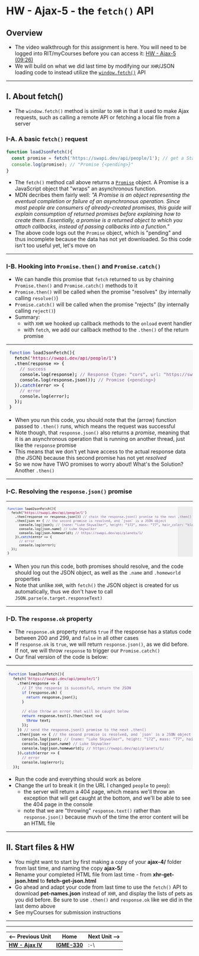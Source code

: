 # HW - Ajax-5 - the `fetch()` API

## Overview

- The video walkthrough for this assignment is here. You will need to be logged into RIT/myCourses before you can access it: [HW - Ajax-5 (09:26)](https://rit.hosted.panopto.com/Panopto/Pages/Viewer.aspx?id=4c4ef9bb-e61f-4a82-8c39-ad9900d87348&start=0)
- We will build on what we did last time by modifying our `XHR`/JSON loading code to instead utilize the [`window.fetch()`](https://developer.mozilla.org/en-US/docs/Web/API/Fetch_API/Using_Fetch) API


<hr>

## I. About fetch()
- The `window.fetch()` method is similar to `XHR` in that it used to make Ajax requests, such as calling a remote API or fetching a local file from a server

### I-A. A basic `fetch()` request

```js
function loadJsonFetch(){
  const promise = fetch('https://swapi.dev/api/people/1'); // get a Star Wars character
  console.log(promise); // "Promise {<pending>}"
}
```

- The `fetch()` method call above returns a [`Promise`](https://developer.mozilla.org/en-US/docs/Web/JavaScript/Guide/Using_promises) object. A Promise is a JavaScript object that "wraps" an asynchronous function.
- MDN decribes them fairly well: *"A Promise is an object representing the eventual completion or failure of an asynchronous operation. Since most people are consumers of already-created promises, this guide will explain consumption of returned promises before explaining how to create them. Essentially, a promise is a returned object to which you attach callbacks, instead of passing callbacks into a function."*
- The above code logs out the `Promise` object, which is "pending" and thus incomplete because the data has not yet downloaded. So this code isn't too useful yet, let's move on

<hr>

### I-B. Hooking into `Promise.then()` and `Promise.catch()`

- We can handle this promise that `fetch` returned to us by chaining `Promise.then()` and `Promise.catch()` methods to it
- `Promise.then()` will be called when the promise "resolves" (by internally calling `resolve()`)
- `Promise.catch()` will be called when the promise "rejects" (by internally calling `reject()`)
- Summary:
  - with `XHR` we hooked up callback methods to the `onload` event handler
  - with `fetch`, we add our callback method to the `.then()` of the return promise

<hr>

![screenshot](_images/_ajax-images/HW-ajax-4.png)

</hr>

- When you run this code, you should note that the (arrow) function passed to `.then()` runs, which means the request was successful 
- Note though, that `response.json()` also returns a *promise*, meaning that it is an asynchronous operation that is running on another thread, just like the `response` promise
- This means that we don't yet have access to the actual response data (the JSON) because this second promise has not yet *resolved* 
- So we now have TWO promises to worry about! What's the Solution? Another `.then()`

<hr>

### I-C. Resolving the `response.json()` promise

<hr>

![screenshot](_images/_ajax-images/HW-ajax-5.png)

</hr>

- When you run this code, both promises should resolve, and the code should log out the JSON object, as well as the `.name` and `.homeworld` properties
- Note that unlike `XHR`, with `fetch()` the JSON object is created for us automatically, thus we don't have to call `JSON.parse(e.target.responseText)`

<hr>

### I-D. The `response.ok` property

- The `response.ok` property returns `true` if the response has a status code between 200 and 299, and `false` in all other cases
- If `response.ok` is `true`, we will return `response.json()`, as we did before. If not, we will throw `response` to trigger our `Promise.catch()`
- Our final version of the code is below:

<hr>

![screenshot](_images/_ajax-images/HW-ajax-6.png)

</hr>

- Run the code and everything should work as belore
- Change the url to break it (in the URL I changed `people` to `peep`):
  - the server will return a 404 page, which means we'll throw an exception that will get caught at the bottom, and we'll be able to see the 404 page in the console
  - note that we are "throwing" `response.text()` rather than `response.json()` because muvh of the time the error content will be an HTML file
  
<hr>

## II. Start files & HW
- You might want to start by first making a copy of your **ajax-4/** folder from last time, and naming the copy **ajax-5/**
- Rename your completed HTML file from last time - from **xhr-get-json.html** to **fetch-get-json.html** 
- Go ahead and adapt your code from last time to use the `fetch()` API to download **pet-names.json** instead of `XHR`, and display the lists of pets as you did before. Be sure to use `.then()` and `response.ok` like we did in the last demo above
- See myCourses for submission instructions

<hr><hr>

| <-- Previous Unit | Home | Next Unit -->
| --- | --- | --- 
|   [**HW - Ajax IV**](HW-ajax-4.md)  |  [**IGME-330**](../README.md) | :-\
